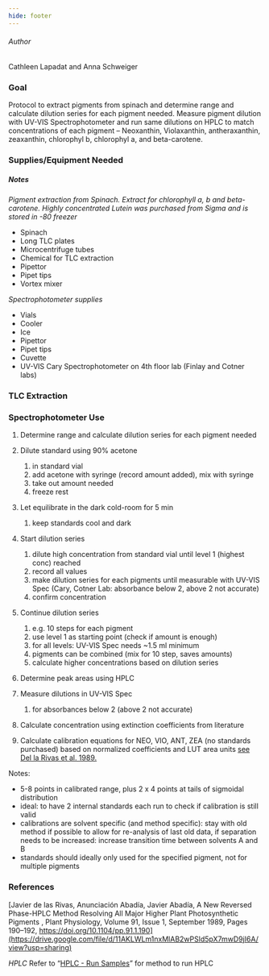 ```yaml
---
hide: footer
---
```


###### Author
Cathleen Lapadat and Anna Schweiger

### Goal

Protocol to extract pigments from spinach and determine range and calculate dilution series for each pigment needed. Measure pigment dilution with UV-VIS Spectrophotometer and run same dilutions on HPLC to match concentrations of each pigment – Neoxanthin, Violaxanthin, antheraxanthin, zeaxanthin, chlorophyl b, chlorophyl a, and beta-carotene.

### Supplies/Equipment Needed

##### Notes
*Pigment extraction from Spinach. Extract for chlorophyll a, b and beta-carotene. Highly concentrated Lutein was purchased from Sigma and is stored in -80 freezer*  

* Spinach
* Long TLC plates
* Microcentrifuge tubes
* Chemical for TLC extraction
* Pipettor
* Pipet tips
* Vortex mixer

*Spectrophotometer supplies*

* Vials
* Cooler
* Ice
* Pipettor
* Pipet tips
* Cuvette
* UV-VIS Cary Spectrophotometer on 4th floor lab (Finlay and Cotner labs)

### TLC Extraction
### Spectrophotometer Use
1. Determine range and calculate dilution series for each pigment needed

2. Dilute standard using 90% acetone
    1. in standard vial
    2. add acetone with syringe (record amount added), mix with syringe
    3. take out amount needed
    4. freeze rest 

3. Let equilibrate in the dark cold-room for 5 min
    1. keep standards cool and dark

4. Start dilution series
    1. dilute high concentration from standard vial until level 1 (highest conc) reached
    2. record all values
    3. make dilution series for each pigments until measurable with UV-VIS Spec (Cary, Cotner Lab: absorbance below 2, above 2 not accurate)
    4. confirm concentration

5. Continue dilution series
    1. e.g. 10 steps for each pigment
    2. use level 1 as starting point (check if amount is enough)
    3. for all levels: UV-VIS Spec needs ~1.5 ml minimum 
    4. pigments can be combined (mix for 10 step, saves amounts)
    5. calculate higher concentrations based on dilution series

6. Determine peak areas using HPLC

7. Measure dilutions in UV-VIS Spec 
    1. for absorbances below 2 (above 2 not accurate)

8. Calculate concentration using extinction coefficients from literature

9. Calculate calibration equations for NEO, VIO, ANT, ZEA (no standards purchased) based on normalized coefficients and LUT area units [see Del la Rivas et al. 1989.](https://drive.google.com/file/d/11AKLWLm1nxMlAB2wPSld5pX7mwD9jI6A/view?usp=sharing)

Notes: 
-	5-8 points in calibrated range, plus 2 x 4 points at tails of sigmoidal distribution
-	ideal: to have 2 internal standards each run to check if calibration is still valid
-	calibrations are solvent specific (and method specific): stay with old method if possible to allow for re-analysis of last old data, if separation needs to be increased: increase transition time between solvents A and B 
-	standards should ideally only used for the specified pigment, not for multiple pigments 

### References
[Javier de las Rivas, Anunciación Abadía, Javier Abadía, A New Reversed Phase-HPLC Method Resolving All Major Higher Plant Photosynthetic Pigments , Plant Physiology, Volume 91, Issue 1, September 1989, Pages 190–192, https://doi.org/10.1104/pp.91.1.190](https://drive.google.com/file/d/11AKLWLm1nxMlAB2wPSld5pX7mwD9jI6A/view?usp=sharing)


*HPLC* Refer to “[HPLC - Run Samples](https://cavender-bares-lab.github.io/Data-management-lab/protocols/hplc_run_samples.md)” for method to run HPLC
